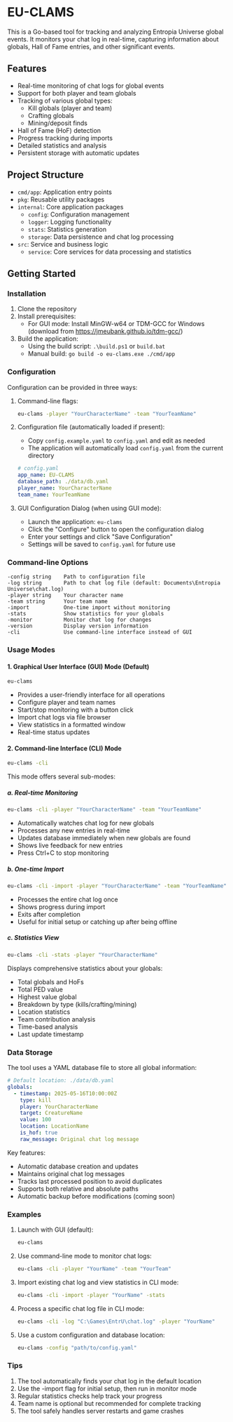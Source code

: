 # EU-CLAMS

This is a Go-based tool for tracking and analyzing Entropia Universe global events. It monitors your chat log in real-time, capturing information about globals, Hall of Fame entries, and other significant events.

## Features

- Real-time monitoring of chat logs for global events
- Support for both player and team globals
- Tracking of various global types:
  - Kill globals (player and team)
  - Crafting globals
  - Mining/deposit finds
- Hall of Fame (HoF) detection
- Progress tracking during imports
- Detailed statistics and analysis
- Persistent storage with automatic updates

## Project Structure

- `cmd/app`: Application entry points
- `pkg`: Reusable utility packages
- `internal`: Core application packages
  - `config`: Configuration management
  - `logger`: Logging functionality
  - `stats`: Statistics generation
  - `storage`: Data persistence and chat log processing
- `src`: Service and business logic
  - `service`: Core services for data processing and statistics

## Getting Started

### Installation

1. Clone the repository
2. Install prerequisites:
   - For GUI mode: Install MinGW-w64 or TDM-GCC for Windows (download from https://jmeubank.github.io/tdm-gcc/)
3. Build the application:
   - Using the build script: `.\build.ps1` or `build.bat`
   - Manual build: `go build -o eu-clams.exe ./cmd/app`

### Configuration

Configuration can be provided in three ways:

1. Command-line flags:
   ```bash
   eu-clams -player "YourCharacterName" -team "YourTeamName"
   ```

2. Configuration file (automatically loaded if present):
   - Copy `config.example.yaml` to `config.yaml` and edit as needed
   - The application will automatically load `config.yaml` from the current directory
   ```yaml
   # config.yaml
   app_name: EU-CLAMS
   database_path: ./data/db.yaml
   player_name: YourCharacterName
   team_name: YourTeamName
   ```

3. GUI Configuration Dialog (when using GUI mode):
   - Launch the application: `eu-clams`
   - Click the "Configure" button to open the configuration dialog
   - Enter your settings and click "Save Configuration"
   - Settings will be saved to `config.yaml` for future use

### Command-line Options

```
-config string    Path to configuration file
-log string       Path to chat log file (default: Documents\Entropia Universe\chat.log)
-player string    Your character name
-team string      Your team name
-import           One-time import without monitoring
-stats            Show statistics for your globals
-monitor          Monitor chat log for changes
-version          Display version information
-cli              Use command-line interface instead of GUI
```

### Usage Modes

#### 1. Graphical User Interface (GUI) Mode (Default)
```bash
eu-clams
```
- Provides a user-friendly interface for all operations
- Configure player and team names
- Start/stop monitoring with a button click
- Import chat logs via file browser
- View statistics in a formatted window
- Real-time status updates

#### 2. Command-line Interface (CLI) Mode
```bash
eu-clams -cli
```

This mode offers several sub-modes:

##### a. Real-time Monitoring
```bash
eu-clams -cli -player "YourCharacterName" -team "YourTeamName"
```
- Automatically watches chat log for new globals
- Processes any new entries in real-time
- Updates database immediately when new globals are found
- Shows live feedback for new entries
- Press Ctrl+C to stop monitoring

##### b. One-time Import
```bash
eu-clams -cli -import -player "YourCharacterName" -team "YourTeamName"
```
- Processes the entire chat log once
- Shows progress during import
- Exits after completion
- Useful for initial setup or catching up after being offline

##### c. Statistics View
```bash
eu-clams -cli -stats -player "YourCharacterName"
```
Displays comprehensive statistics about your globals:
- Total globals and HoFs
- Total PED value
- Highest value global
- Breakdown by type (kills/crafting/mining)
- Location statistics
- Team contribution analysis
- Time-based analysis
- Last update timestamp

### Data Storage

The tool uses a YAML database file to store all global information:

```yaml
# Default location: ./data/db.yaml
globals:
  - timestamp: 2025-05-16T10:00:00Z
    type: kill
    player: YourCharacterName
    target: CreatureName
    value: 100
    location: LocationName
    is_hof: true
    raw_message: Original chat log message
```

Key features:
- Automatic database creation and updates
- Maintains original chat log messages
- Tracks last processed position to avoid duplicates
- Supports both relative and absolute paths
- Automatic backup before modifications (coming soon)

### Examples

1. Launch with GUI (default):
   ```bash
   eu-clams
   ```

2. Use command-line mode to monitor chat logs:
   ```bash
   eu-clams -cli -player "YourName" -team "YourTeam"
   ```

3. Import existing chat log and view statistics in CLI mode:
   ```bash
   eu-clams -cli -import -player "YourName" -stats
   ```

4. Process a specific chat log file in CLI mode:
   ```bash
   eu-clams -cli -log "C:\Games\EntrU\chat.log" -player "YourName"
   ```

5. Use a custom configuration and database location:
   ```bash
   eu-clams -config "path/to/config.yaml"
   ```

### Tips

1. The tool automatically finds your chat log in the default location
2. Use the -import flag for initial setup, then run in monitor mode
3. Regular statistics checks help track your progress
4. Team name is optional but recommended for complete tracking
5. The tool safely handles server restarts and game crashes
